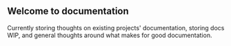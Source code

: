 ## Welcome to documentation

Currently storing thoughts on existing projects' documentation, storing docs WIP, and general thoughts around what makes for good documentation.

